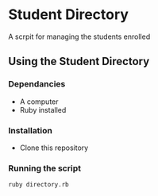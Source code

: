 # Student Directory #
A scrpit for managing the students enrolled

## Using the Student Directory ##

### Dependancies ###
- A computer
- Ruby installed 

### Installation ###
- Clone this repository

### Running the script ###
```
ruby directory.rb
```